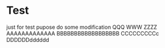 # Test
just for test pupose
do some modification
QQQ
WWW
ZZZZ
AAAAAAAAAAAAA
BBBBBBBBBBBBBBBBBB
CCCCCCCCCc
DDDDDDdddddd
